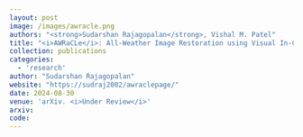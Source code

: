```yaml
---
layout: post
image: /images/awracle.png
authors: "<strong>Sudarshan Rajagopalan</strong>, Vishal M. Patel"
title: "<i>AWRaCLe</i>: All-Weather Image Restoration using Visual In-Context Learning"
collection: publications
categories: 
  - 'research'
author: "Sudarshan Rajagopalan"
website: "https://sudraj2002/awraclepage/"
date: 2024-08-30
venue: 'arXiv. <i>Under Review</i>'
arxiv: 
code: 
---
```

